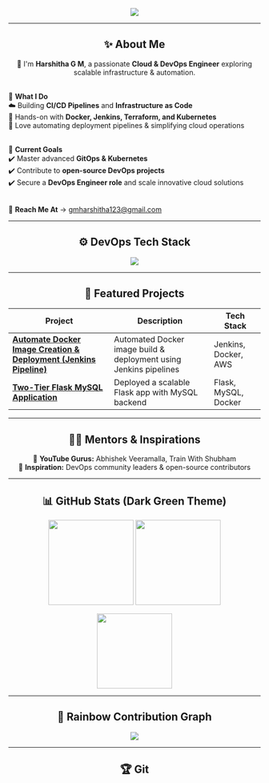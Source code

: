 <!-- 🌟 Harshitha G M GitHub Profile README with Dark Green Gradient -->

<p align="center">
  <img src="https://readme-typing-svg.demolab.com?font=Fira+Code&size=28&pause=1000&color=00FF7F&center=true&vCenter=true&width=700&lines=Hi+%F0%9F%91%8B,+I'm+Harshitha+G+M;Cloud+%26+DevOps+Enthusiast;Passionate+about+Automation+%26+CI%2FCD;Welcome+to+my+GitHub!" />
</p>

---

<h2 align="center">✨ About Me</h2>

<p align="center">
👋 I'm <b>Harshitha G M</b>, a passionate <b>Cloud & DevOps Engineer</b> exploring scalable infrastructure & automation.<br><br>

🎯 <b>What I Do</b><br>
☁️ Building <b>CI/CD Pipelines</b> and <b>Infrastructure as Code</b><br>
🐳 Hands-on with <b>Docker, Jenkins, Terraform, and Kubernetes</b><br>
🚀 Love automating deployment pipelines & simplifying cloud operations<br><br>

🌱 <b>Current Goals</b><br>
✔️ Master advanced <b>GitOps & Kubernetes</b><br>
✔️ Contribute to <b>open-source DevOps projects</b><br>
✔️ Secure a <b>DevOps Engineer role</b> and scale innovative cloud solutions<br><br>

📧 <b>Reach Me At</b> → <a href="mailto:gmharshitha123@gmail.com">gmharshitha123@gmail.com</a>
</p>

---

<h2 align="center">⚙️ DevOps Tech Stack</h2>

<p align="center">
  <img src="https://skillicons.dev/icons?i=aws,azure,docker,kubernetes,terraform,jenkins,github,git,linux,python,bash,vscode" />
</p>

---

<h2 align="center">🚀 Featured Projects</h2>

<p align="center">

| Project | Description | Tech Stack |
|---------|-------------|------------|
| [**Automate Docker Image Creation & Deployment (Jenkins Pipeline)**](https://github.com/HARSHITHA-G-M/Automate-Docker-Image-Creation-and-Deployment-using-Jenkins-Pipeline) | Automated Docker image build & deployment using Jenkins pipelines | Jenkins, Docker, AWS |
| [**Two-Tier Flask MySQL Application**](https://github.com/HARSHITHA-G-M/two-tire-flask-mysql-application) | Deployed a scalable Flask app with MySQL backend | Flask, MySQL, Docker |

</p>

---

<h2 align="center">👨‍💼 Mentors & Inspirations</h2>

<p align="center">
🎥 <b>YouTube Gurus:</b> Abhishek Veeramalla, Train With Shubham <br>
🌟 <b>Inspiration:</b> DevOps community leaders & open-source contributors
</p>

---

<h2 align="center">📊 GitHub Stats (Dark Green Theme)</h2>

<p align="center">
  <img src="https://github-readme-stats.vercel.app/api?username=HARSHITHA-G-M&show_icons=true&theme=chartreuse-dark&bg_color=0,003300,004d00&title_color=00ff7f&text_color=ffffff" height="170" />
  <img src="https://github-readme-streak-stats.herokuapp.com?user=HARSHITHA-G-M&theme=green-nur&background=45,003300,004d00" height="170" />
</p>

<p align="center">
  <img src="https://github-readme-stats.vercel.app/api/top-langs/?username=HARSHITHA-G-M&layout=compact&theme=chartreuse-dark&bg_color=0,004d00,003300&title_color=00ff7f&text_color=ffffff" height="150" />
</p>

---

<h2 align="center">🌈 Rainbow Contribution Graph</h2>

<p align="center">
  <img src="https://github-readme-activity-graph.vercel.app/graph?username=HARSHITHA-G-M&theme=github-dark&bg_color=0,003300,004d00&color=00ff7f&line=00ff7f&point=ffffff&area=true" />
</p>

---

<h2 align="center">🏆 Git
